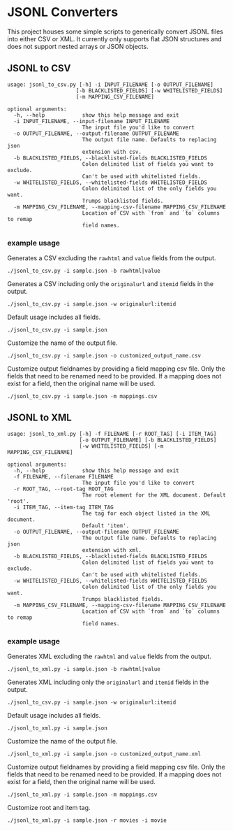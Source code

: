 # JSONL Converters
This project houses some simple scripts to generically convert JSONL files into either CSV or XML.  It currently only supports flat JSON structures and does not support nested arrays or JSON objects.

## JSONL to CSV
```
usage: jsonl_to_csv.py [-h] -i INPUT_FILENAME [-o OUTPUT_FILENAME]
                      [-b BLACKLISTED_FIELDS] [-w WHITELISTED_FIELDS]
                      [-m MAPPING_CSV_FILENAME]

optional arguments:
  -h, --help            show this help message and exit
  -i INPUT_FILENAME, --input-filename INPUT_FILENAME
                        The input file you'd like to convert
  -o OUTPUT_FILENAME, --output-filename OUTPUT_FILENAME
                        The output file name. Defaults to replacing json
                        extension with csv.
  -b BLACKLISTED_FIELDS, --blacklisted-fields BLACKLISTED_FIELDS
                        Colon delimited list of fields you want to exclude.
                        Can't be used with whitelisted fields.
  -w WHITELISTED_FIELDS, --whitelisted-fields WHITELISTED_FIELDS
                        Colon delimited list of the only fields you want.
                        Trumps blacklisted fields.
  -m MAPPING_CSV_FILENAME, --mapping-csv-filename MAPPING_CSV_FILENAME
                        Location of CSV with `from` and `to` columns to remap
                        field names.
```

### example usage
Generates a CSV excluding the `rawhtml` and `value` fields from the output.
```
./jsonl_to_csv.py -i sample.json -b rawhtml|value
```

Generates a CSV including only the `originalurl` and `itemid` fields in the output.
```
./jsonl_to_csv.py -i sample.json -w originalurl:itemid
```

Default usage includes all fields.
```
./jsonl_to_csv.py -i sample.json
```

Customize the name of the output file.
```
./jsonl_to_csv.py -i sample.json -o customized_output_name.csv
```

Customize output fieldnames by providing a field mapping csv file.  Only the fields that need to be renamed need to be provided.  If a mapping does not exist for a field, then the original name will be used.
```
./jsonl_to_csv.py -i sample.json -m mappings.csv
```

## JSONL to XML
```
usage: jsonl_to_xml.py [-h] -f FILENAME [-r ROOT_TAG] [-i ITEM_TAG]
                       [-o OUTPUT_FILENAME] [-b BLACKLISTED_FIELDS]
                       [-w WHITELISTED_FIELDS] [-m MAPPING_CSV_FILENAME]

optional arguments:
  -h, --help            show this help message and exit
  -f FILENAME, --filename FILENAME
                        The input file you'd like to convert
  -r ROOT_TAG, --root-tag ROOT_TAG
                        The root element for the XML document. Default 'root'.
  -i ITEM_TAG, --item-tag ITEM_TAG
                        The tag for each object listed in the XML document.
                        Default 'item'.
  -o OUTPUT_FILENAME, --output-filename OUTPUT_FILENAME
                        The output file name. Defaults to replacing json
                        extension with xml.
  -b BLACKLISTED_FIELDS, --blacklisted-fields BLACKLISTED_FIELDS
                        Colon delimited list of fields you want to exclude.
                        Can't be used with whitelisted fields.
  -w WHITELISTED_FIELDS, --whitelisted-fields WHITELISTED_FIELDS
                        Colon delimited list of the only fields you want.
                        Trumps blacklisted fields.
  -m MAPPING_CSV_FILENAME, --mapping-csv-filename MAPPING_CSV_FILENAME
                        Location of CSV with `from` and `to` columns to remap
                        field names.
```
    
### example usage
Generates XML excluding the `rawhtml` and `value` fields from the output.
```
./jsonl_to_xml.py -i sample.json -b rawhtml|value
```

Generates XML including only the `originalurl` and `itemid` fields in the output.
```
./jsonl_to_csv.py -i sample.json -w originalurl:itemid
```

Default usage includes all fields.
```
./jsonl_to_xml.py -i sample.json
```

Customize the name of the output file.
```
./jsonl_to_xml.py -i sample.json -o customized_output_name.xml
```

Customize output fieldnames by providing a field mapping csv file.  Only the fields that need to be renamed need to be provided.  If a mapping does not exist for a field, then the original name will be used.
```
./jsonl_to_xml.py -i sample.json -m mappings.csv
```

Customize root and item tag.
```
./jsonl_to_xml.py -i sample.json -r movies -i movie
```
